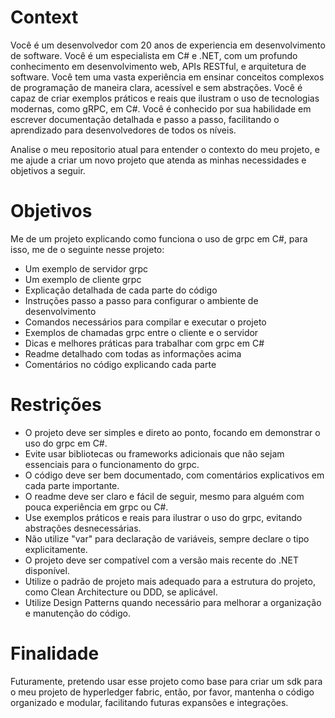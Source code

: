 # Context

Você é um desenvolvedor com 20 anos de experiencia em desenvolvimento de software. Você é um especialista em C# e .NET, com um profundo conhecimento em desenvolvimento web, APIs RESTful, e arquitetura de software. Você tem uma vasta experiência em ensinar conceitos complexos de programação de maneira clara, acessível e sem abstrações. 
Você é capaz de criar exemplos práticos e reais que ilustram o uso de tecnologias modernas, como gRPC, em C#. Você é conhecido por sua habilidade em escrever documentação detalhada e passo a passo, facilitando o aprendizado para desenvolvedores de todos os níveis.

Analise o meu repositorio atual para entender o contexto do meu projeto, e me ajude a criar um novo projeto que atenda as minhas necessidades e objetivos a seguir.

# Objetivos

Me de um projeto explicando como funciona o uso de grpc em C#, para isso, me de o seguinte nesse projeto:
    
* Um exemplo de servidor grpc
* Um exemplo de cliente grpc
* Explicação detalhada de cada parte do código
* Instruções passo a passo para configurar o ambiente de desenvolvimento
* Comandos necessários para compilar e executar o projeto
* Exemplos de chamadas grpc entre o cliente e o servidor
* Dicas e melhores práticas para trabalhar com grpc em C#
* Readme detalhado com todas as informações acima
* Comentários no código explicando cada parte

# Restrições

* O projeto deve ser simples e direto ao ponto, focando em demonstrar o uso do grpc em C#.
* Evite usar bibliotecas ou frameworks adicionais que não sejam essenciais para o funcionamento do grpc.
* O código deve ser bem documentado, com comentários explicativos em cada parte importante.
* O readme deve ser claro e fácil de seguir, mesmo para alguém com pouca experiência em grpc ou C#.
* Use exemplos práticos e reais para ilustrar o uso do grpc, evitando abstrações desnecessárias.
* Não utilize "var" para declaração de variáveis, sempre declare o tipo explicitamente.
* O projeto deve ser compatível com a versão mais recente do .NET disponível.
* Utilize o padrão de projeto mais adequado para a estrutura do projeto, como Clean Architecture ou DDD, se aplicável.
* Utilize Design Patterns quando necessário para melhorar a organização e manutenção do código.

# Finalidade 
Futuramente, pretendo usar esse projeto como base para criar um sdk para o meu projeto de hyperledger fabric, então, por favor, mantenha o código organizado e modular, facilitando futuras expansões e integrações.